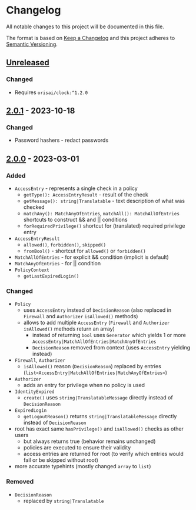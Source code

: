 # Changelog

All notable changes to this project will be documented in this file.

The format is based on [Keep a Changelog](http://keepachangelog.com/en/1.0.0/)
and this project adheres to [Semantic Versioning](http://semver.org/spec/v2.0.0.html).

## [Unreleased](https://github.com/orisai/auth/compare/2.0.1...v2.x)

### Changed

- Requires `orisai/clock:^1.2.0`

## [2.0.1](https://github.com/orisai/auth/compare/2.0.0...2.0.1) - 2023-10-18

### Changed

- Password hashers - redact passwords

## [2.0.0](https://github.com/orisai/auth/compare/1.0.4...2.0.0) - 2023-03-01

### Added

- `AccessEntry` - represents a single check in a policy
	- `getType(): AccessEntryResult` - result of the check
	- `getMessage(): string|Translatable` - text description of what was checked
	- `matchAny(): MatchAnyOfEntries`, `matchAll(): MatchAllOfEntries` shortcuts to construct && and || conditions
	- `forRequiredPrivilege()` shortcut for (translated) required privilege entry
- `AccessEntryResult`
	- `allowed()`, `forbidden()`, `skipped()`
	- `fromBool()` - shortcut for `allowed()` or `forbidden()`
- `MatchAllOfEntries` - for explicit && condition (implicit is default)
- `MatchAnyOfEntries` - for || condition
- `PolicyContext`
	- `getLastExpiredLogin()`

### Changed

- `Policy`
  - uses `AccessEntry` instead of `DecisionReason` (also replaced in `Firewall` and `Authorizer` `isAllowed()` methods)
  - allows to add multiple `AccessEntry` (`Firewall` and `Authorizer` `isAllowed()` methods return an array)
	- instead of returning `bool` uses `Generator` which yields 1 or more `AccessEntry|MatchAllOfEntries|MatchAnyOfEntries`
	- `DecisionReason` removed from context (uses `AccessEntry` yielding instead)
- `Firewall`, `Authorizer`
	- `isAllowed()` reason (`DecisionReason`) replaced by entries (`list<AccessEntry|MatchAllOfEntries|MatchAnyOfEntries>`)
- `Authorizer`
	- adds an entry for privilege when no policy is used
- `IdentityExpired`
	- `create()` uses `string|TranslatableMessage` directly instead of `DecisionReason`
- `ExpiredLogin`
	- `getLogoutReason()` returns `string|TranslatableMessage` directly instead of `DecisionReason`
- root has exact same `hasPrivilege()` and `isAllowed()` checks as other users
	- but always returns true (behavior remains unchanged)
	- policies are executed to ensure their validity
	- access entries are returned for root (to verify which entries would fail or be skipped without root)
- more accurate typehints (mostly changed `array` to `list`)

### Removed

- `DecisionReason`
	- replaced by `string|Translatable`
